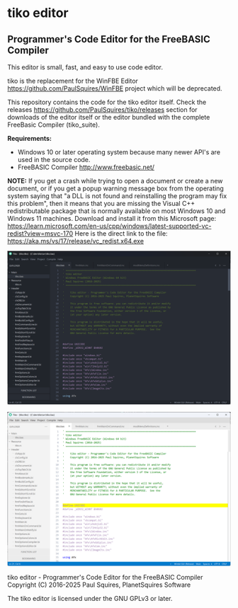 # tiko editor

## Programmer's Code Editor for the FreeBASIC Compiler


This editor is small, fast, and easy to use code editor.

tiko is the replacement for the WinFBE Editor https://github.com/PaulSquires/WinFBE project which will be deprecated. 

This repository contains the code for the tiko editor itself. Check the releases https://github.com/PaulSquires/tiko/releases section for downloads of the editor itself or the editor bundled with the complete FreeBasic Compiler (tiko_suite).



**Requirements:**
- Windows 10 or later operating system because many newer API's are used in the source code.
- FreeBASIC Compiler http://www.freebasic.net/


**NOTE:** If you get a crash while trying to open a document or create a new document, or if you get a popup warning message box from the operating system saying that "a DLL is not found and reinstalling the program may fix this problem", then it means that you are missing the Visual C++ redistributable package that is normally available on most Windows 10 and Windows 11 machines. Download and install it from this Microsoft page:  https://learn.microsoft.com/en-us/cpp/windows/latest-supported-vc-redist?view=msvc-170   Here is the direct link to the file: https://aka.ms/vs/17/release/vc_redist.x64.exe  



![tiko editor dark mode](/screenshots/tiko_dark.png)

![tiko editor light mode](/screenshots/tiko_light.png)


tiko editor - Programmer's Code Editor for the FreeBASIC Compiler
Copyright (C) 2016-2025 Paul Squires, PlanetSquires Software

The tiko editor is licensed under the GNU GPLv3 or later.

